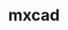 ---
layout: home
title: mxcad
titleTemplate: mxcad & 提供在线CAD编辑能力

hero:
  name: mxcad
  text: mxcad & 提供在线CAD编辑能力
  tagline: 简单 | 易用 | 二次开发集成 | 基于WebAssembly的高性能 在线CAD编辑 解决方案
  actions:
    - theme: default
      text: 快速入门
      link: /zh/docs/1.Start/1.BriefIntroduction
    - theme: default
      text: API 文档
      link: /zh/api/README
features:
  - icon: 📝
    title: 专注于CAD编辑能力
    details: 只需使用mxcad提供的API方法，就可以实现大部分CAD在线编辑的需求
  - icon: 🚀
    title: 快速 高性能
    details: 基于WebAssembly的高性能的还原了编辑CAD的使用体验
---